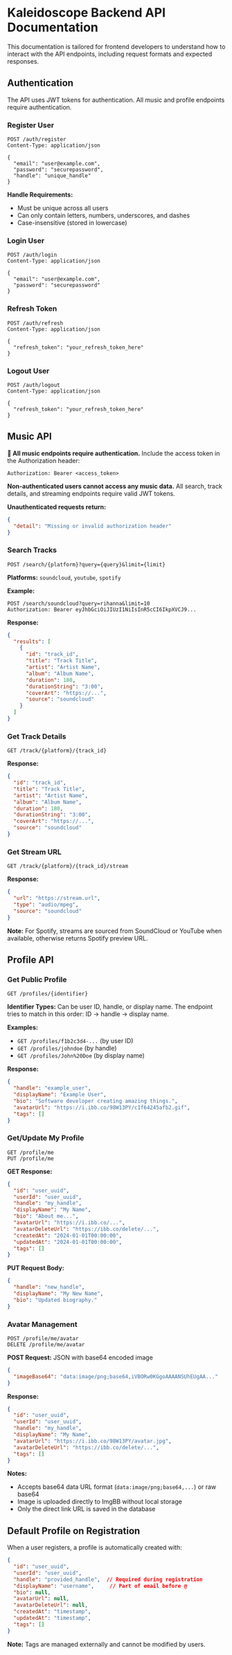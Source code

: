 # Kaleidoscope Backend API Documentation

This documentation is tailored for frontend developers to understand how to interact with the API endpoints, including request formats and expected responses.

## Authentication

The API uses JWT tokens for authentication. All music and profile endpoints require authentication.

### Register User
```http
POST /auth/register
Content-Type: application/json

{
  "email": "user@example.com",
  "password": "securepassword",
  "handle": "unique_handle"
}
```

**Handle Requirements:**
- Must be unique across all users
- Can only contain letters, numbers, underscores, and dashes
- Case-insensitive (stored in lowercase)

### Login User
```http
POST /auth/login
Content-Type: application/json

{
  "email": "user@example.com",
  "password": "securepassword"
}
```

### Refresh Token
```http
POST /auth/refresh
Content-Type: application/json

{
  "refresh_token": "your_refresh_token_here"
}
```

### Logout User
```http
POST /auth/logout
Content-Type: application/json

{
  "refresh_token": "your_refresh_token_here"
}
```

## Music API

**🔐 All music endpoints require authentication.** Include the access token in the Authorization header:

```
Authorization: Bearer <access_token>
```

**Non-authenticated users cannot access any music data.** All search, track details, and streaming endpoints require valid JWT tokens.

**Unauthenticated requests return:**
```json
{
  "detail": "Missing or invalid authorization header"
}
```

### Search Tracks
```http
POST /search/{platform}?query={query}&limit={limit}
```

**Platforms:** `soundcloud`, `youtube`, `spotify`

**Example:**
```http
POST /search/soundcloud?query=rihanna&limit=10
Authorization: Bearer eyJhbGciOiJIUzI1NiIsInR5cCI6IkpXVCJ9...
```

**Response:**
```json
{
  "results": [
    {
      "id": "track_id",
      "title": "Track Title",
      "artist": "Artist Name",
      "album": "Album Name",
      "duration": 180,
      "durationString": "3:00",
      "coverArt": "https://...",
      "source": "soundcloud"
    }
  ]
}
```

### Get Track Details
```http
GET /track/{platform}/{track_id}
```

**Response:**
```json
{
  "id": "track_id",
  "title": "Track Title",
  "artist": "Artist Name",
  "album": "Album Name",
  "duration": 180,
  "durationString": "3:00",
  "coverArt": "https://...",
  "source": "soundcloud"
}
```

### Get Stream URL
```http
GET /track/{platform}/{track_id}/stream
```

**Response:**
```json
{
  "url": "https://stream.url",
  "type": "audio/mpeg",
  "source": "soundcloud"
}
```

**Note:** For Spotify, streams are sourced from SoundCloud or YouTube when available, otherwise returns Spotify preview URL.

## Profile API

### Get Public Profile
```http
GET /profiles/{identifier}
```

**Identifier Types:** Can be user ID, handle, or display name. The endpoint tries to match in this order: ID → handle → display name.

**Examples:**
- `GET /profiles/f1b2c3d4-...` (by user ID)
- `GET /profiles/johndoe` (by handle)
- `GET /profiles/John%20Doe` (by display name)

**Response:**
```json
{
  "handle": "example_user",
  "displayName": "Example User",
  "bio": "Software developer creating amazing things.",
  "avatarUrl": "https://i.ibb.co/98W13PY/c1f64245afb2.gif",
  "tags": []
}
```

### Get/Update My Profile
```http
GET /profile/me
PUT /profile/me
```

**GET Response:**
```json
{
  "id": "user_uuid",
  "userId": "user_uuid",
  "handle": "my_handle",
  "displayName": "My Name",
  "bio": "About me...",
  "avatarUrl": "https://i.ibb.co/...",
  "avatarDeleteUrl": "https://ibb.co/delete/...",
  "createdAt": "2024-01-01T00:00:00",
  "updatedAt": "2024-01-01T00:00:00",
  "tags": []
}
```

**PUT Request Body:**
```json
{
  "handle": "new_handle",
  "displayName": "My New Name",
  "bio": "Updated biography."
}
```

### Avatar Management
```http
POST /profile/me/avatar
DELETE /profile/me/avatar
```

**POST Request:** JSON with base64 encoded image
```json
{
  "imageBase64": "data:image/png;base64,iVBORw0KGgoAAAANSUhEUgAA..."
}
```

**Response:**
```json
{
  "id": "user_uuid",
  "userId": "user_uuid",
  "handle": "my_handle",
  "displayName": "My Name",
  "avatarUrl": "https://i.ibb.co/98W13PY/avatar.jpg",
  "avatarDeleteUrl": "https://ibb.co/delete/...",
  "tags": []
}
```

**Notes:**
- Accepts base64 data URL format (`data:image/png;base64,...`) or raw base64
- Image is uploaded directly to ImgBB without local storage
- Only the direct link URL is saved in the database

## Default Profile on Registration

When a user registers, a profile is automatically created with:

```json
{
  "id": "user_uuid",
  "userId": "user_uuid",
  "handle": "provided_handle",  // Required during registration
  "displayName": "username",     // Part of email before @
  "bio": null,
  "avatarUrl": null,
  "avatarDeleteUrl": null,
  "createdAt": "timestamp",
  "updatedAt": "timestamp",
  "tags": []
}
```

**Note:** Tags are managed externally and cannot be modified by users.